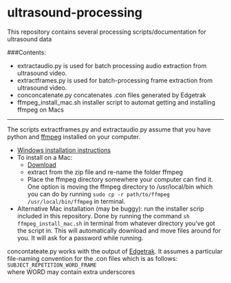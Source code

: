 ultrasound-processing
=====================

This repository contains several processing scripts/documentation for ultrasound data

###Contents:
* extractaudio.py is used for batch processing audio extraction from ultrasound video.
* extractframes.py is used for batch-processing frame extraction from ultrasound video.
* conconcatenate.py concatenates .con files generated by Edgetrak
* ffmpeg_install_mac.sh installer script to automat getting and installing ffmpeg on Macs

------------------------------------------------------------------

The scripts extractframes.py and extractaudio.py assume that you have python and [ffmpeg](https://www.ffmpeg.org) installed on your computer.

* [Windows installation instructions](http://www.wikihow.com/Install-FFmpeg-on-Windows)
* To install on a Mac:
  - [Download](http://ffmpegmac.net/)
  - extract from the zip file and re-name the folder ffmpeg
  - Place the ffmpeg directory somewhere your computer can find it. One option is moving the ffmpeg directory to /usr/local/bin which you can do by running `sudo cp -r path/to/ffmpeg /usr/local/bin/ffmpeg` in terminal.
* Alternative Mac installation (may be buggy): run the installer scrip included in this repository. Done by running the command `sh ffmpeg_install_mac.sh` in terminal from whatever directory you've got the script in. This will automatically download and move files around for you. It will ask for a password while running.

concontateate.py works with the output of [Edgetrak](http://speech.umaryland.edu/edgetrak.html). It assumes a particular file-naming convention for the .con files which is as follows:  
`SUBJECT_REPETITION_WORD_FRAME`  
where WORD may contain extra underscores
